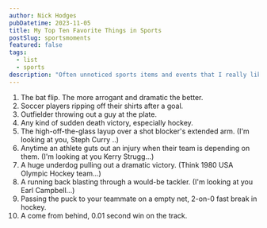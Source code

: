 ```yaml
---
author: Nick Hodges
pubDatetime: 2023-11-05
title: My Top Ten Favorite Things in Sports
postSlug: sportsmoments
featured: false
tags:
  - list
  - sports
description: "Often unnoticed sports items and events that I really like"
---
```


1. The bat flip. The more arrogant and dramatic the better.
2. Soccer players ripping off their shirts after a goal.
3. Outfielder throwing out a guy at the plate.
4. Any kind of sudden death victory, especially hockey.
5. The high-off-the-glass layup over a shot blocker's extended arm. (I'm looking at you, Steph Curry ..)
6. Anytime an athlete guts out an injury when their team is depending on them. (I'm looking at you Kerry Strugg...)
7. A huge underdog pulling out a dramatic victory. (Think 1980 USA Olympic Hockey team...)
8. A running back blasting through a would-be tackler. (I'm looking at you Earl Campbell...)
9. Passing the puck to your teammate on a empty net, 2-on-0 fast break in hockey.
10. A come from behind, 0.01 second win on the track.
